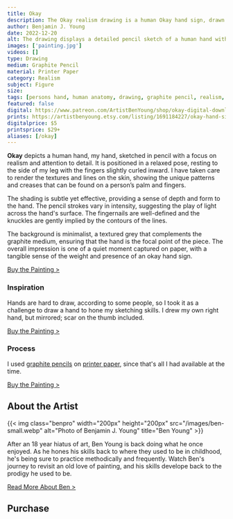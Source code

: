 ```yaml
---
title: Okay
description: The Okay realism drawing is a human Okay hand sign, drawn with graphite pencil.
author: Benjamin J. Young
date: 2022-12-20
alt: The drawing displays a detailed pencil sketch of a human hand with a gentle curvature of the fingers and intricate line work that captures the texture of the skin.
images: ['painting.jpg']
videos: []
type: Drawing
medium: Graphite Pencil
material: Printer Paper
category: Realism
subject: Figure
size: 
tags: [persons hand, human anatomy, drawing, graphite pencil, realism, figure art]
featured: false
digital: https://www.patreon.com/ArtistBenYoung/shop/okay-digital-download-143247
prints: https://artistbenyoung.etsy.com/listing/1691184227/okay-hand-sign-drawing-poster-by-ohio
digitalprice: $5
printsprice: $29+
aliases: [/okay]
---
```


**Okay** depicts a human hand, my hand, sketched in pencil with a focus on realism and attention to detail. It is positioned in a relaxed pose, resting to the side of my leg with the fingers slightly curled inward. I have taken care to render the textures and lines on the skin, showing the unique patterns and creases that can be found on a person’s palm and fingers.

The shading is subtle yet effective, providing a sense of depth and form to the hand. The pencil strokes vary in intensity, suggesting the play of light across the hand's surface. The fingernails are well-defined and the knuckles are gently implied by the contours of the lines.

The background is minimalist, a textured grey that complements the graphite medium, ensuring that the hand is the focal point of the piece. The overall impression is one of a quiet moment captured on paper, with a tangible sense of the weight and presence of an okay hand sign.

[Buy the Painting >](#purchase)

### Inspiration ###

Hands are hard to draw, according to some people, so I took it as a challenge to draw a hand to hone my sketching skills. I drew my own right hand, but mirrored; scar on the thumb included.

[Buy the Painting >](#purchase)

### Process ###

I used [graphite pencils](https://www.dpbolvw.net/click-101118595-13717235?url=https%3A%2F%2Fwww.dickblick.com%2Fitems%2Ffaber-castell-9000-pencil-set-graphite-set-of-15%2F%3Fclicktracking%3Dtrue%26wmcp%3Dpla%26wmcid%3Ditems%26wmckw%3D22206-0159%26country%3Dus%26currency%3Dusd&cjsku=22206-0159) on [printer paper](https://www.dpbolvw.net/click-101118595-13717235?url=https%3A%2F%2Fwww.dickblick.com%2Fitems%2Fcraft-express-sublimation-printer-paper-4-x-9-12-pkg-of-110-sheets%2F%3Fclicktracking%3Dtrue%26wmcp%3Dpla%26wmcid%3Ditems%26wmckw%3D02640-1000%26country%3Dus%26currency%3Dusd&cjsku=02640-1000), since that's all I had available at the time.

[Buy the Painting >](#purchase)

## About the Artist ##

{{< img class="benpro" width="200px" height="200px" src="/images/ben-small.webp" alt="Photo of Benjamin J. Young" title="Ben Young" >}}

After an 18 year hiatus of art, Ben Young is back doing what he once enjoyed. As he hones his skills back to where they used to be in childhood, he's being sure to practice methodically and frequently. Watch Ben's journey to revisit an old love of painting, and his skills develope back to the prodigy he used to be.

[Read More About Ben >](/about)

## Purchase ##
